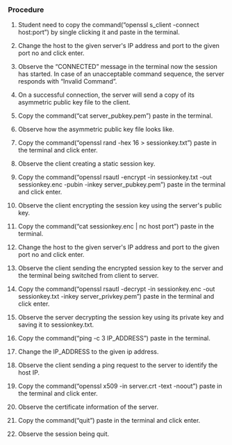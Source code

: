 ### Procedure

1. Student need to copy the command(“openssl s_client -connect host:port”) by single clicking it  and paste in the terminal.

2. Change the host to the given server's IP address and port to the given port no and click enter.

3. Observe the “CONNECTED” message in the terminal now the session has started. In case of an unacceptable command sequence, the server responds with “Invalid Command”.

4. On a successful connection, the server will send a copy of its asymmetric public key file to the client.

5. Copy the command(“cat server_pubkey.pem”) paste in the terminal.

6. Observe how the asymmetric public key file looks like.

7. Copy the command(“openssl rand -hex 16 > sessionkey.txt”) paste in the terminal and click enter.

8. Observe the client creating a static session key.

9. Copy the command(“openssl rsautl -encrypt -in sessionkey.txt -out sessionkey.enc -pubin -inkey server_pubkey.pem”) paste in the terminal and click enter.

10. Observe the client encrypting the session key using the server's public key.

11. Copy the command(“cat sessionkey.enc | nc host port”) paste in the terminal.

12. Change the host to the given server's IP address and port to the given port no and click enter.

13. Observe the client sending the encrypted session key to the server and the terminal being switched from client to server.

14. Copy the command(“openssl rsautl -decrypt -in sessionkey.enc -out sessionkey.txt -inkey server_privkey.pem”) paste in the terminal and click enter.

15. Observe the server decrypting the session key using its private key and saving it to sessionkey.txt.

16. Copy the command(“ping -c 3 IP_ADDRESS”) paste in the terminal.

17. Change the IP_ADDRESS to the given ip address.

18. Observe the client sending a ping request to the server to identify the host IP.

19. Copy the command(“openssl x509 -in server.crt -text -noout”) paste in the terminal and click enter.

20. Observe the certificate information of the server.

21. Copy the command(“quit”) paste in the terminal and click enter.

22. Observe the session being quit.
